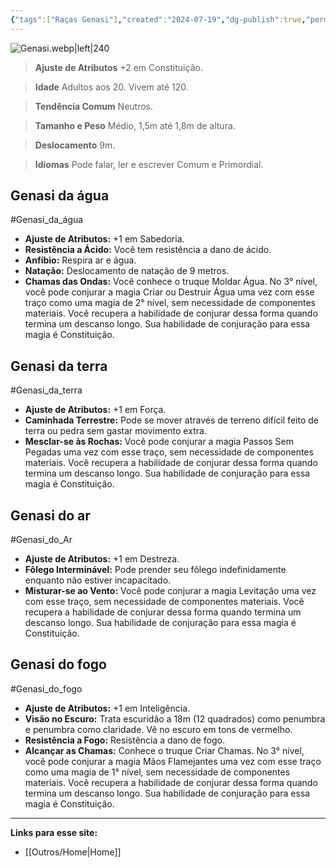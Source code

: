 ```yaml
---
{"tags":["Raças Genasi"],"created":"2024-07-19","dg-publish":true,"permalink":"/racas/genasi/","dgPassFrontmatter":true}
---
```



![Genasi.webp|left|240](/img/user/Arquivos/Genasi.webp)

> **Ajuste de Atributos**
> +2 em Constituição.  

> **Idade**
> Adultos aos 20. Vivem até 120.  

> **Tendência Comum**
> Neutros.  

> **Tamanho e Peso**
> Médio, 1,5m até 1,8m de altura.  

> **Deslocamento**
> 9m.  

> **Idiomas**
> Pode falar, ler e escrever Comum e Primordial.

## Genasi da água
#Genasi_da_água
- **Ajuste de Atributos:** +1 em Sabedoria.  
- **Resistência a Ácido:** Você tem resistência a dano de ácido.  
- **Anfíbio:** Respira ar e água.  
- **Natação:** Deslocamento de natação de 9 metros.  
- **Chamas das Ondas:** Você conhece o truque Moldar Água. No 3° nível, você pode conjurar a magia Criar ou Destruir Água uma vez com esse traço como uma magia de 2° nível, sem necessidade de componentes materiais. Você recupera a habilidade de conjurar dessa forma quando termina um descanso longo. Sua habilidade de conjuração para essa magia é Constituição.

## Genasi da terra
#Genasi_da_terra
- **Ajuste de Atributos:** +1 em Força.  
- **Caminhada Terrestre:** Pode se mover através de terreno difícil feito de terra ou pedra sem gastar movimento extra.  
- **Mesclar-se às Rochas:** Você pode conjurar a magia Passos Sem Pegadas uma vez com esse traço, sem necessidade de componentes materiais. Você recupera a habilidade de conjurar dessa forma quando termina um descanso longo. Sua habilidade de conjuração para essa magia é Constituição.

## Genasi do ar
#Genasi_do_Ar
- **Ajuste de Atributos:** +1 em Destreza.  
- **Fôlego Interminável:** Pode prender seu fôlego indefinidamente enquanto não estiver incapacitado.  
- **Misturar-se ao Vento:** Você pode conjurar a magia Levitação uma vez com esse traço, sem necessidade de componentes materiais. Você recupera a habilidade de conjurar dessa forma quando termina um descanso longo. Sua habilidade de conjuração para essa magia é Constituição.

## Genasi do fogo
#Genasi_do_fogo
- **Ajuste de Atributos:** +1 em Inteligência.  
- **Visão no Escuro:** Trata escuridão a 18m (12 quadrados) como penumbra e penumbra como claridade. Vê no escuro em tons de vermelho.  
- **Resistência a Fogo:** Resistência a dano de fogo.  
- **Alcançar as Chamas:** Conhece o truque Criar Chamas. No 3° nível, você pode conjurar a magia Mãos Flamejantes uma vez com esse traço como uma magia de 1° nível, sem necessidade de componentes materiais. Você recupera a habilidade de conjurar dessa forma quando termina um descanso longo. Sua habilidade de conjuração para essa magia é Constituição.
___
**Links para esse site:**
- [[Outros/Home\|Home]]